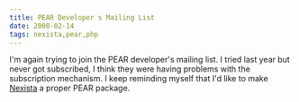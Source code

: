 ```yaml
---
title: PEAR Developer s Mailing List
date: 2008-02-14
tags: nexista,pear,php
---
```

I'm again trying to join the PEAR developer's mailing list. I tried last year but never got subscribed, I think they were having problems with the subscription mechanism. I keep reminding myself that I'd like to make <a href="http://www.nexista.org/blog/">Nexista</a> a proper PEAR package.

